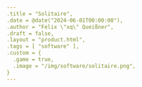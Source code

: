 ```yaml
---
.title = "Solitaire",
.date = @date("2024-06-01T00:00:00"),
.author = "Felix \"xq\" Queißner",
.draft = false,
.layout = "product.html",
.tags = [ "software" ],
.custom = {
  .game = true,
  .image = "/img/software/solitaire.png",
}
---
```


